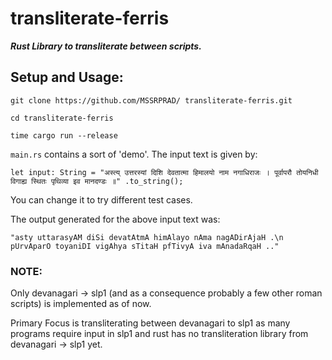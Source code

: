 # transliterate-ferris
***Rust Library to transliterate between scripts.***

## Setup and Usage:

`git clone https://github.com/MSSRPRAD/ transliterate-ferris.git`

`cd transliterate-ferris`

`time cargo run --release`

`main.rs` contains a sort of 'demo'. The input text is given by:

`let input: String = "अस्त्य् उत्तरस्यां दिशि देवतात्मा हिमालयो नाम नगाधिराजः ।
    पूर्वापरौ तोयनिधी विगाह्य स्थितः पृथिव्या इव मानदण्डः ॥"
        .to_string();`

You can change it to try different test cases.

The output generated for the above input text was:

`"asty uttarasyAM diSi devatAtmA himAlayo nAma nagADirAjaH .\n    pUrvAparO toyaniDI vigAhya sTitaH pfTivyA iva mAnadaRqaH .."`

### NOTE:

Only devanagari -> slp1 (and as a consequence probably a few other roman scripts) is implemented as of now.

Primary Focus is transliterating between devanagari to slp1 as many programs require input in slp1 and rust has no transliteration library from devanagari -> slp1 yet.

